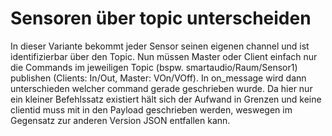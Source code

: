 # Sensoren über topic unterscheiden

In dieser Variante bekommt jeder Sensor seinen eigenen channel und ist identifizierbar über den Topic. Nun müssen Master oder Client einfach nur die Commands im jeweiligen Topic (bspw. smartaudio/Raum/Sensor1) publishen (Clients: In/Out, Master: VOn/VOff). In on_message wird dann unterschieden welcher command gerade geschrieben wurde.
Da hier nur ein kleiner Befehlssatz existiert hält sich der Aufwand in Grenzen und keine clientid muss mit in den Payload geschrieben werden, weswegen im Gegensatz zur anderen Version JSON entfallen kann.
